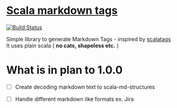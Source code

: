 # [Scala markdown tags](https://plmuninn.github.io/scala-md-tag/)

[![Build Status](https://travis-ci.com/plmuninn/scala-md-tag.svg?branch=master)](https://travis-ci.com/plmuninn/scala-md-tag)

Simple library to generate Markdown Tags - inspired by [scalatags](https://github.com/lihaoyi/scalatags)  
It uses plain scala ( **no cats, shapeless etc.** )

# What is in plan to 1.0.0
- [ ] Create decoding markdown text to scala-md-structures
- [ ] Handle different markdown like formats ex. Jira


